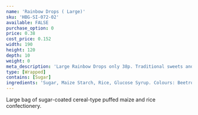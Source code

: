 ```yaml
---
name: 'Rainbow Drops ( Large)'
sku: 'HBG-SI-072-02'
available: FALSE
purchase_option: 0
price: 0.38
cost_price: 0.152
width: 190
height: 120
depth: 10
weight: 0
meta_description: 'Large Rainbow Drops only 38p. Traditional sweets and more at humbugs Confectionery Store. Specialists in satisfying your sweet tooth!'
type: [Wrapped]
contains: [Sugar]
ingredients: 'Sugar, Maize Starch, Rice, Glucose Syrup. Colours: Beetroot, Carmine Extract, Copper Chlorophyll, Lutein, Paprika Extract'
---
```

Large bag of sugar-coated cereal-type puffed maize and rice confectionery.